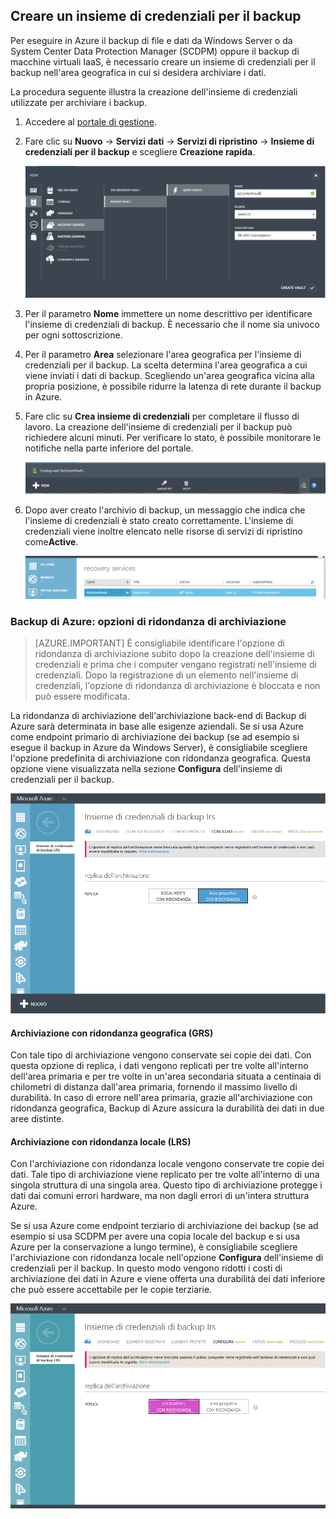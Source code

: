## Creare un insieme di credenziali per il backup
Per eseguire in Azure il backup di file e dati da Windows Server o da System Center Data Protection Manager (SCDPM) oppure il backup di macchine virtuali IaaS, è necessario creare un insieme di credenziali per il backup nell'area geografica in cui si desidera archiviare i dati.

La procedura seguente illustra la creazione dell'insieme di credenziali utilizzate per archiviare i backup.

1. Accedere al [portale di gestione](https://manage.windowsazure.com/).
2. Fare clic su **Nuovo** -> **Servizi dati** -> **Servizi di ripristino** -> **Insieme di credenziali per il backup** e scegliere **Creazione rapida**.

    ![Crea insieme di credenziali](./media/backup-create-vault/createvault1.png)

3. Per il parametro **Nome** immettere un nome descrittivo per identificare l'insieme di credenziali di backup. È necessario che il nome sia univoco per ogni sottoscrizione.

4. Per il parametro **Area** selezionare l'area geografica per l'insieme di credenziali per il backup. La scelta determina l'area geografica a cui viene inviati i dati di backup. Scegliendo un'area geografica vicina alla propria posizione, è possibile ridurre la latenza di rete durante il backup in Azure.

5. Fare clic su **Crea insieme di credenziali** per completare il flusso di lavoro. La creazione dell'insieme di credenziali per il backup può richiedere alcuni minuti. Per verificare lo stato, è possibile monitorare le notifiche nella parte inferiore del portale.

    ![Creazione dell'insieme di credenziali](./media/backup-create-vault/creatingvault1.png)

6. Dopo aver creato l'archivio di backup, un messaggio che indica che l'insieme di credenziali è stato creato correttamente. L'insieme di credenziali viene inoltre elencato nelle risorse di servizi di ripristino come**Active**.

    ![Creazione dello stato dell'insieme di credenziali](./media/backup-create-vault/backupvaultstatus1.png)


### Backup di Azure: opzioni di ridondanza di archiviazione

>[AZURE.IMPORTANT] È consigliabile identificare l'opzione di ridondanza di archiviazione subito dopo la creazione dell'insieme di credenziali e prima che i computer vengano registrati nell'insieme di credenziali. Dopo la registrazione di un elemento nell'insieme di credenziali, l'opzione di ridondanza di archiviazione è bloccata e non può essere modificata.

La ridondanza di archiviazione dell'archiviazione back-end di Backup di Azure sarà determinata in base alle esigenze aziendali. Se si usa Azure come endpoint primario di archiviazione dei backup (se ad esempio si esegue il backup in Azure da Windows Server), è consigliabile scegliere l'opzione predefinita di archiviazione con ridondanza geografica. Questa opzione viene visualizzata nella sezione **Configura** dell'insieme di credenziali per il backup.

![Archiviazione con ridondanza geografica](./media/backup-create-vault/grs.png)

#### Archiviazione con ridondanza geografica (GRS)
Con tale tipo di archiviazione vengono conservate sei copie dei dati. Con questa opzione di replica, i dati vengono replicati per tre volte all'interno dell'area primaria e per tre volte in un'area secondaria situata a centinaia di chilometri di distanza dall'area primaria, fornendo il massimo livello di durabilità. In caso di errore nell'area primaria, grazie all'archiviazione con ridondanza geografica, Backup di Azure assicura la durabilità dei dati in due aree distinte.

#### Archiviazione con ridondanza locale (LRS)
Con l'archiviazione con ridondanza locale vengono conservate tre copie dei dati. Tale tipo di archiviazione viene replicato per tre volte all'interno di una singola struttura di una singola area. Questo tipo di archiviazione protegge i dati dai comuni errori hardware, ma non dagli errori di un'intera struttura Azure.

Se si usa Azure come endpoint terziario di archiviazione dei backup (se ad esempio si usa SCDPM per avere una copia locale del backup e si usa Azure per la conservazione a lungo termine), è consigliabile scegliere l'archiviazione con ridondanza locale nell'opzione **Configura** dell'insieme di credenziali per il backup. In questo modo vengono ridotti i costi di archiviazione dei dati in Azure e viene offerta una durabilità dei dati inferiore che può essere accettabile per le copie terziarie.

![Archiviazione con ridondanza locale](./media/backup-create-vault/lrs.png)

<!---HONumber=AcomDC_0316_2016-->